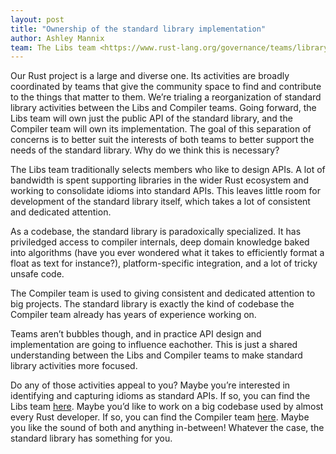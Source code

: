 ```yaml
---
layout: post
title: "Ownership of the standard library implementation"
author: Ashley Mannix
team: The Libs team <https://www.rust-lang.org/governance/teams/library>
---
```


Our Rust project is a large and diverse one. Its activities are broadly coordinated by teams that give the community space to find and contribute to the things that matter to them. We’re trialing a reorganization of standard library activities between the Libs and Compiler teams. Going forward, the Libs team will own just the public API of the standard library, and the Compiler team will own its implementation. The goal of this separation of concerns is to better suit the interests of both teams to better support the needs of the standard library. Why do we think this is necessary?

The Libs team traditionally selects members who like to design APIs. A lot of bandwidth is spent supporting libraries in the wider Rust ecosystem and working to consolidate idioms into standard APIs. This leaves little room for development of the standard library itself, which takes a lot of consistent and dedicated attention.

As a codebase, the standard library is paradoxically specialized. It has priviledged access to compiler internals, deep domain knowledge baked into algorithms (have you ever wondered what it takes to efficiently format a float as text for instance?), platform-specific integration, and a lot of tricky unsafe code.

The Compiler team is used to giving consistent and dedicated attention to big projects.  The standard library is exactly the kind of codebase the Compiler team already has years of experience working on.

Teams aren’t bubbles though, and in practice API design and implementation are going to influence eachother. This is just a shared understanding between the Libs and Compiler teams to make standard library activities more focused.

Do any of those activities appeal to you? Maybe you’re interested in identifying and capturing idioms as standard APIs. If so, you can find the Libs team [here](https://forge.rust-lang.org/libs/index.html). Maybe you’d like to work on a big codebase used by almost every Rust developer. If so, you can find the Compiler team [here](https://forge.rust-lang.org/compiler/index.html). Maybe you like the sound of both and anything in-between! Whatever the case, the standard library has something for you.
